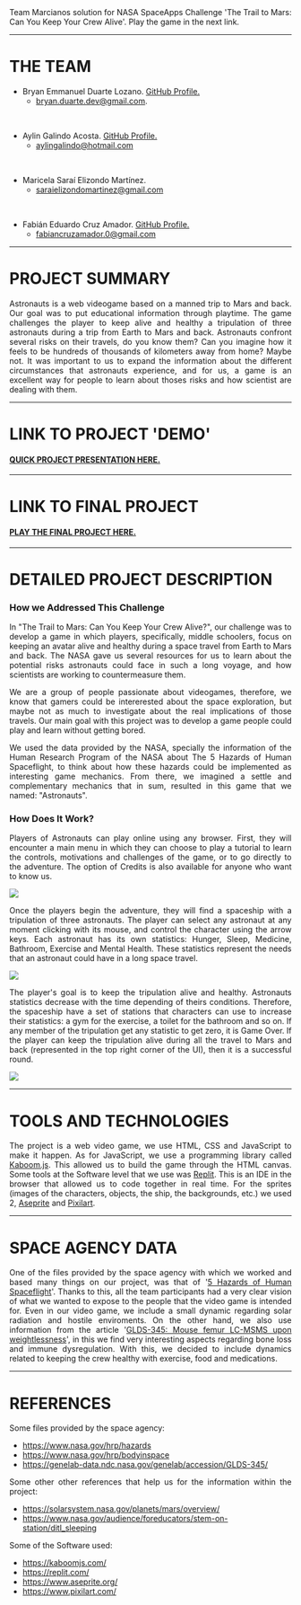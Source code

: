 <div  style="text-align: justify">
Team Marcianos solution for NASA SpaceApps Challenge 'The Trail to Mars: Can You Keep Your Crew Alive'. Play the game in the next link.
<hr>
</div>
<h1>
THE TEAM
</h1>
<p>

- Bryan Emmanuel Duarte Lozano. [GitHub Profile.](https://github.com/cyandestructor) 
    - bryan.duarte.dev@gmail.com.
<br>

- Aylin Galindo Acosta. [GitHub Profile.](https://github.com/aylingalindo) 
    - aylingalindo@hotmail.com
<br>

- Maricela Saraí Elizondo Martínez.
    - saraielizondomartinez@gmail.com
<br>

- Fabián Eduardo Cruz Amador. [GitHub Profile.](https://github.com/fabiancruz-0) 
    - fabiancruzamador.0@gmail.com


</p>

<hr>

<h1>
PROJECT SUMMARY
</h1>

<div  style="text-align: justify">
Astronauts is a web videogame based on a manned trip to Mars and back. Our goal was to put educational information through playtime. The game challenges the player to keep alive and healthy a tripulation of three astronauts during a trip from Earth to Mars and back. Astronauts confront several risks on their travels, do you know them? Can you imagine how it feels to be hundreds of thousands of kilometers away from home? Maybe not. It was important to us to expand the information about the different circumstances that astronauts experience, and for us, a game is an excellent way for people to learn about thoses risks and how scientist are dealing with them.
</div>

<hr>

<h1>
LINK TO PROJECT 'DEMO'
</h1>

<div  style="text-align: justify">

<h4>

[QUICK PROJECT PRESENTATION HERE.](https://drive.google.com/drive/folders/1tpY1ZwDD-98KVwrunHzB5d54Bz2AO6Z7?usp=sharing)


</h4>

</div>

<hr>

<h1>
LINK TO FINAL PROJECT
</h1>

<div  style="text-align: justify">

<h4>

[PLAY THE FINAL PROJECT HERE.](https://drive.google.com/drive/folders/1tpY1ZwDD-98KVwrunHzB5d54Bz2AO6Z7?usp=sharing)

</h4>

</div>

<hr>

<div  style="text-align: justify">

<h1>
DETAILED PROJECT DESCRIPTION
</h1>

<p>
<h3>
How we Addressed This Challenge
</h3>

In "The Trail to Mars: Can You Keep Your Crew Alive?", our challenge was to develop a game in which players, specifically, middle schoolers, focus on keeping an avatar alive and healthy during a space travel from Earth to Mars and back. The NASA gave us several resources for us to learn about the potential risks astronauts could face in such a long voyage, and how scientists are working to countermeasure them.



We are a group of people passionate about videogames, therefore, we know that gamers could be intererested about the space exploration, but maybe not as much to investigate about the real implications of those travels. Our main goal with this project was to develop a game people could play and learn without getting bored.



We used the data provided by the NASA, specially the information of the Human Research Program of the NASA about The 5 Hazards of Human Spaceflight, to think about how these hazards could be implemented as interesting game mechanics. From there, we imagined a settle and complementary mechanics that in sum, resulted in this game that we named: "Astronauts".


<h3>
How Does It Work?
</h3>

Players of Astronauts can play online using any browser. First, they will encounter a main menu in which they can choose to play a tutorial to learn the controls, motivations and challenges of the game, or to go directly to the adventure. The option of Credits is also available for anyone who want to know us.
</p>

![](https://sa-2019.s3.amazonaws.com/media/images/826ae6fd-8c63-4a0e-a08c-c630eb1e2f33.max-1000x1000.png)

<p>
Once the players begin the adventure, they will find a spaceship with a tripulation of three astronauts. The player can select any astronaut at any moment clicking with its mouse, and control the character using the arrow keys. Each astronaut has its own statistics: Hunger, Sleep, Medicine, Bathroom, Exercise and Mental Health. These statistics represent the needs that an astronaut could have in a long space travel.
</p>

![](https://sa-2019.s3.amazonaws.com/media/images/3dcf2175-f2c5-43a1-b245-9189dc795862.max-1000x1000.png)

<p>
The player's goal is to keep the tripulation alive and healthy. Astronauts statistics decrease with the time depending of theirs conditions. Therefore, the spaceship have a set of stations that characters can use to increase their statistics: a gym for the exercise, a toilet for the bathroom and so on. If any member of the tripulation get any statistic to get zero, it is Game Over. If the player can keep the tripulation alive during all the travel to Mars and back (represented in the top right corner of the UI), then it is a successful round.
</p>

![](https://sa-2019.s3.amazonaws.com/media/images/e1c3f824-c4a4-47b1-9bad-f2c7afd0072e.max-1000x1000.png)
</div>

<hr>

<div  style="text-align: justify">

<h1>
TOOLS AND TECHNOLOGIES
</h1>

<p>

The project is a web video game, we use HTML, CSS and JavaScript to make it happen. As for JavaScript, we use a programming library called [Kaboom.js](https://kaboomjs.com/). This allowed us to build the game through the HTML canvas. Some tools at the Software level that we use was [Replit](https://replit.com/). This is an IDE in the browser that allowed us to code together in real time. For the sprites (images of the characters, objects, the ship, the backgrounds, etc.) we used 2, [Aseprite](https://www.aseprite.org/) and [Pixilart](https://www.pixilart.com/).

</p>

</div>

<hr>

<div style="text-align:justify">
<h1>
SPACE AGENCY DATA
</h1>

<p>

One of the files provided by the space agency with which we worked and based many things on our project, was that of '[5 Hazards of Human Spaceflight](https://www.nasa.gov/hrp/hazards)'. Thanks to this, all the team participants had a very clear vision of what we wanted to expose to the people that the video game is intended for. Even in our video game, we include a small dynamic regarding solar radiation and hostile enviroments. On the other hand, we also use information from the article '[GLDS-345: Mouse femur LC-MSMS upon weightlessness](https://genelab-data.ndc.nasa.gov/genelab/accession/GLDS-345/)', in this we find very interesting aspects regarding bone loss and immune dysregulation. With this, we decided to include dynamics related to keeping the crew healthy with exercise, food and medications.

</p>

</div>

<hr>

<div style="text-align:justify">
<h1>
REFERENCES
</h1>

<p>

Some files provided by the space agency:



- https://www.nasa.gov/hrp/hazards
- https://www.nasa.gov/hrp/bodyinspace
- https://genelab-data.ndc.nasa.gov/genelab/accession/GLDS-345/


Some other other references that help us for the information within the project:





- https://solarsystem.nasa.gov/planets/mars/overview/
- https://www.nasa.gov/audience/foreducators/stem-on-station/ditl_sleeping


Some of the Software used:



- https://kaboomjs.com/
- https://replit.com/
- https://www.aseprite.org/
- https://www.pixilart.com/

</p>

</div>
